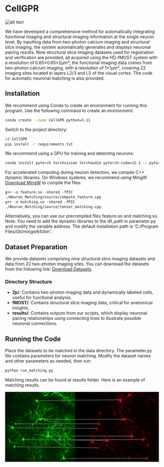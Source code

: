 # CellGPR

![alt text](fig/pipeline.jpg)


We have developed a comprehensive method for automatically integrating functional imaging and structural imaging information at the single neuron level. By inputting data from two-photon calcium imaging and structural slice imaging, the system automatically generates and displays neuronal pairing results. Nine structural slice imaging datasets used for registration and verification are provided, all acquired using the HD-fMOST system with a resolution of 0.65×0.65×2μm³; the functional imaging data comes from two-photon calcium imaging, with a resolution of 1×1μm², covering 22 imaging sites located in layers L2/3 and L5 of the visual cortex. The code for automatic neuronal matching is also provided.

## Installation

We recommend using Conda to create an environment for running this program. Use the following command to create an environment:

```bash
conda create --name CellGPR python=3.11
```

Switch to the project directory:

```bash
cd CellGPR
pip install -r requirements.txt
```

We recommend using a GPU for training and detecting neurons:
```bash
conda install pytorch torchvision torchaudio pytorch-cuda=12.1 -c pytorch -c nvidia
```
For accelerated computing during neuron detection, we compile C++ dynamic libraries. On Windows systems, we recommend using MingW [Download MingW](https://www.mingw-w64.org/downloads/) to compile the files:
```
g++ -o feature.so -shared -fPIC ./Neuron_Matching/source/compute_feature.cpp
g++ -o matching.so -shared -fPIC ./Neuron_Matching/source/tensor_matching.cpp
```
Alternatively, you can use our precompiled files feature.so and matching.so. Note: You need to add the dynamic libraries to the dll_path in parameter.py and modify the variable address. The default installation path is 'C:/Program Files/Git/mingw64/bin'.

## Dataset Preparation
We provide datasets comprising nine structural slice imaging datasets and data from 22 two-photon imaging sites. You can download the datasets from the following link: [Download Datasets](http://atlas.brainsmatics.org/a/li2404).

### Directory Structure
- **2p/**: Contains two-photon imaging data and dynamically labeled cells, useful for functional analysis.
- **fMOST/**: Contains structural slice imaging data, critical for anatomical insights.
- **results/**: Contains outputs from our scripts, which display neuronal pairing relationships using connecting lines to illustrate possible neuronal connections.

## Running the Code
Place the datasets to be matched in the data directory. The parameter.py file contains parameters for neuron matching. Modify the dataset names and other parameters as needed, then run:
```bash
python run_matching.py
```
Matching results can be found at results folder. Here is an example of matching results.

![alt text](fig/res.jpg)
